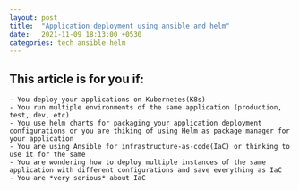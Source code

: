 ```yaml
---
layout: post
title:  "Application deployment using ansible and helm"
date:   2021-11-09 18:13:00 +0530
categories: tech ansible helm
---
```


## This article is for you if:
    - You deploy your applications on Kubernetes(K8s)
    - You run multiple environments of the same application (production, test, dev, etc)
    - You use helm charts for packaging your application deployment configurations or you are thiking of using Helm as package manager for your application
    - You are using Ansible for infrastructure-as-code(IaC) or thinking to use it for the same
    - You are wondering how to deploy multiple instances of the same application with different configurations and save everything as IaC
    - You are *very serious* about IaC